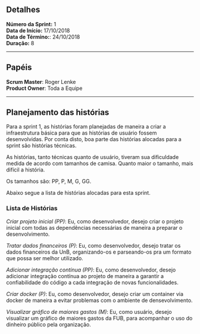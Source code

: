 ## Detalhes

**Número da Sprint:** 1  
**Data de Início:** 17/10/2018  
**Data de Término:**: 24/10/2018  
**Duração:** 8  

---

## Papéis

**Scrum Master**: Roger Lenke  
**Product Owner**: Toda a Equipe  

---

## Planejamento das histórias

Para a sprint 1, as histórias foram planejadas de maneira a criar a infraestrutura básica para que as histórias de usuário fossem desenvolvidas. Por conta disto, boa parte das histórias alocadas para a sprint são histórias técnicas.

As histórias, tanto técnicas quanto de usuário, tiveram sua dificuldade medida de acordo com tamanhos de camisa. Quanto maior o tamanho, mais difícil a história.

Os tamanhos são: PP, P, M, G, GG.

Abaixo segue a lista de histórias alocadas para esta sprint.

### Lista de Histórias

_Criar projeto inicial (PP)_: Eu, como desenvolvedor, desejo criar o projeto inicial com todas as dependências necessárias de maneira a preparar o desenvolvimento.

_Tratar dados financeiros (P)_: Eu, como desenvolvedor, desejo tratar os dados financeiros da UnB, organizando-os e parseando-os pra um formato que possa ser melhor utilizado.

_Adicionar integração contínua (PP)_: Eu, como desenvolvedor, desejo adicionar integração contínua ao projeto de maneira a garantir a confiabilidade do código a cada integração de novas funcionalidades.

_Criar docker (P)_: Eu, como desenvolvedor, desejo criar um container via docker de maneira a evitar problemas com o ambiente de densevolvimento.

_Visualizar gráfico de maiores gastos (M)_: Eu, como usuário, desejo visualizar um gráfico de maiores gastos da FUB, para acompanhar o uso do dinheiro público pela organização.


